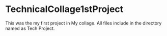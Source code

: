 # TechnicalCollage1stProject
This was the my first project in My collage. All files include in the directory named as Tech Project.
